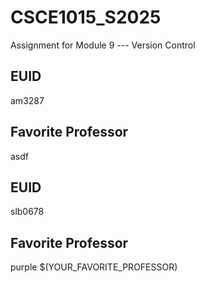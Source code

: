 # CSCE1015_S2025

Assignment for Module 9 --- Version Control

## EUID
am3287
## Favorite Professor
asdf
## EUID
slb0678
## Favorite Professor
purple
$(YOUR_FAVORITE_PROFESSOR)

